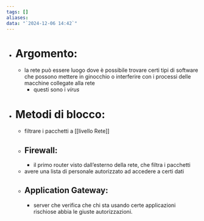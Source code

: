 ```yaml
---
tags: []
aliases: 
data: "`2024-12-06 14:42`"
---
```

- # Argomento:
	- la rete può essere luogo dove è possibile trovare certi tipi di software che possono mettere in ginocchio o interferire con i processi delle macchine collegate alla rete
		- questi sono i _virus_
- # Metodi di blocco:
	- filtrare i pacchetti a [[livello Rete]]
	- ## Firewall:
		- il primo router visto dall’esterno della rete, che filtra i pacchetti
	- avere una lista di personale autorizzato ad accedere a certi dati
	- ## Application Gateway:
		- server che verifica che chi sta usando certe applicazioni rischiose abbia le giuste autorizzazioni.